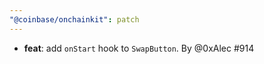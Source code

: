 ```yaml
---
"@coinbase/onchainkit": patch
---
```


- **feat**: add `onStart` hook to `SwapButton`. By @0xAlec #914
